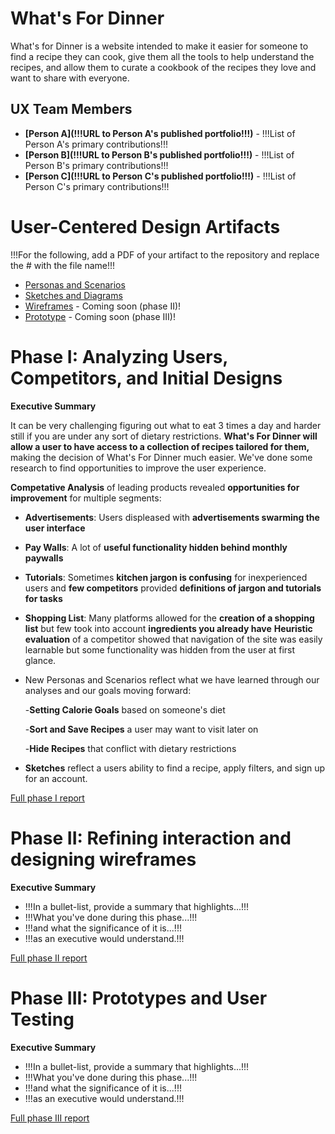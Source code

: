 # What's For Dinner

What's for Dinner is a website intended to make it easier for someone to find a recipe they can cook, give them all the tools to help understand the recipes, and allow them to curate a cookbook of the recipes they love and want to share with everyone.

## UX Team Members

* **[Person A](!!!URL to Person A's published portfolio!!!)** - !!!List of Person A's primary contributions!!!
* **[Person B](!!!URL to Person B's published portfolio!!!)** - !!!List of Person B's primary contributions!!!
* **[Person C](!!!URL to Person C's published portfolio!!!)** - !!!List of Person C's primary contributions!!!

# User-Centered Design Artifacts
 
!!!For the following, add a PDF of your artifact to the repository and replace the # with the file name!!!
* [Personas and Scenarios](personas/)
* [Sketches and Diagrams](sketches/)
* [Wireframes](#) - Coming soon (phase II)!
* [Prototype](#) - Coming soon (phase III)!

# Phase I: Analyzing Users, Competitors, and Initial Designs

**Executive Summary**

It can be very challenging figuring out what to eat 3 times a day and harder still if you are under any sort of dietary restrictions. **What's For Dinner will allow a user to have access to a collection of recipes tailored for them,** making the decision of What's For Dinner much easier. We've done some research to find opportunities to improve the user experience.

**Competative Analysis** of leading products revealed **opportunities for improvement** for multiple segments:
* **Advertisements**: Users displeased with **advertisements swarming the user interface**
* **Pay Walls**: A lot of **useful functionality hidden behind monthly paywalls**
* **Tutorials**: Sometimes **kitchen jargon is confusing** for inexperienced users and **few competitors** provided **definitions of jargon and tutorials for tasks** 
* **Shopping List**: Many platforms allowed for the **creation of a shopping list** but few took into account **ingredients you already have**
**Heuristic evaluation** of a competitor showed that navigation of the site was easily learnable but some functionality was hidden from the user at first glance.
* New Personas and Scenarios reflect what we have learned through our analyses and our goals moving forward:

   -**Setting Calorie Goals** based on someone's diet
   
   -**Sort and Save Recipes** a user may want to visit later on
   
   -**Hide Recipes** that conflict with dietary restrictions
   
* **Sketches** reflect a users ability to find a recipe, apply filters, and sign up for an account.
   
[Full phase I report](phaseI/)

# Phase II: Refining interaction and designing wireframes

**Executive Summary**

* !!!In a bullet-list, provide a summary that highlights...!!!
* !!!What you've done during this phase...!!!
* !!!and what the significance of it is...!!!
* !!!as an executive would understand.!!!

[Full phase II report](phaseII/)

# Phase III: Prototypes and User Testing

**Executive Summary**

* !!!In a bullet-list, provide a summary that highlights...!!!
* !!!What you've done during this phase...!!!
* !!!and what the significance of it is...!!!
* !!!as an executive would understand.!!!

[Full phase III report](phaseIII/)
